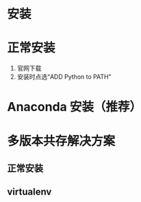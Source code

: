 # 安装

# 正常安装

1. 官网下载
2. 安装时点选“ADD Python to PATH”

# Anaconda 安装（推荐）

# 多版本共存解决方案

## 正常安装

## virtualenv




